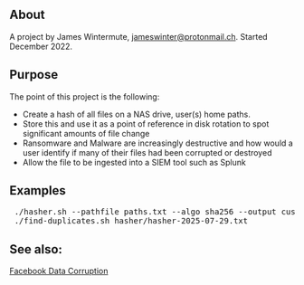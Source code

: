 
## About
A project by James Wintermute, jameswinter@protonmail.ch. Started December 2022. 

## Purpose
The point of this project is the following:

- Create a hash of all files on a NAS drive, user(s) home paths.
- Store this and use it as a point of reference in disk rotation to spot significant amounts of file change
- Ransomware and Malware are increasingly destructive and how would a user identify if many of their files had been corrupted or destroyed
- Allow the file to be ingested into a SIEM tool such as Splunk

## Examples

<pre>
 ./hasher.sh --pathfile paths.txt --algo sha256 --output custom_hashes.txt
 ./find-duplicates.sh hasher/hasher-2025-07-29.txt
</pre>

## See also:
[Facebook Data Corruption](https://engineering.fb.com/2021/02/23/data-infrastructure/silent-data-corruption/)


